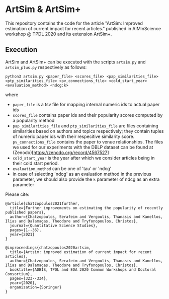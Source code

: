 # ArtSim & ArtSim+

This repository contains the code for the article "ArtSim: Improved estimation of current impact for recent articles." published in AIMinScience workshop @ TPDL 2020 and its extension ArtSim+.

## Execution

ArtSim and ArtSim+ can be executed with the scripts `artsim.py` and `artsim_plus.py` respectively as follows:

```
python3 artsim.py <paper_file> <scores_file> <pap_similarities_file> <ptp_similarities_file> <pv_connections_file> <cold_start_year> <evaluation_method> <ndcg:k>
```

where 

  * `paper_file` is a tsv file for mapping internal numeric ids to actual paper ids
  * `scores_file` contains paper ids and their popularity scores computed by a popularity method
  * `pap_similarities_file` and `ptp_similarities_file` are files containing similarities based on authors and topics respectively; they contain tuples of numeric paper ids with their respecitive similarity score. `pv_connections_file` contains the paper to venue relationships. The files we used for our experiments with the DBLP dataset can be found at (Zenodo)[https://zenodo.org/record/4567527]
  * `cold_start_year` is the year after which we consider articles being in their cold start period.
  * `evaluation_method` can be one of 'tau' or 'ndcg'
  * in case of selecting 'ndcg' as an evaluation method in the previous parameter, we should also provide the `k` parameter of ndcg as an extra parameter



Please cite:

```
@article{chatzopoulos2021further,
  title={Further improvements on estimating the popularity of recently published papers},
  author={Chatzopoulos, Serafeim and Vergoulis, Thanasis and Kanellos, Ilias and Dalamagas, Theodore and Tryfonopoulos, Christos},
  journal={Quantitative Science Studies},
  pages={1--36},
  year={2021}
}

@inproceedings{chatzopoulos2020artsim,
  title={Artsim: improved estimation of current impact for recent articles},
  author={Chatzopoulos, Serafeim and Vergoulis, Thanasis and Kanellos, Ilias and Dalamagas, Theodore and Tryfonopoulos, Christos},
  booktitle={ADBIS, TPDL and EDA 2020 Common Workshops and Doctoral Consortium},
  pages={323--334},
  year={2020},
  organization={Springer}
}
```
